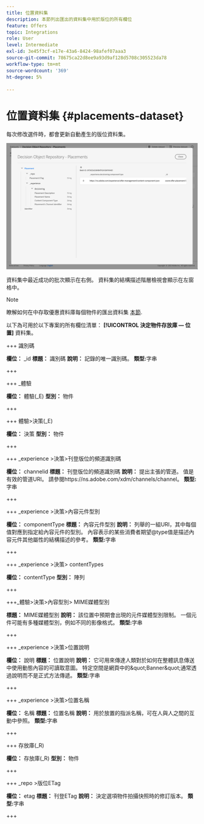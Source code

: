 ```yaml
---
title: 位置資料集
description: 本節列出匯出的資料集中用於版位的所有欄位
feature: Offers
topic: Integrations
role: User
level: Intermediate
exl-id: 3e45f3cf-e17e-43a6-8424-98afef07aaa3
source-git-commit: 78675ca22d8ee9a93d9af128d5708c305523da78
workflow-type: tm+mt
source-wordcount: '369'
ht-degree: 5%

---
```


# 位置資料集 {#placements-dataset}

每次修改選件時，都會更新自動產生的版位資料集。

![](../assets/dataset-placements.png)

資料集中最近成功的批次顯示在右側。 資料集的結構描述階層檢視會顯示在左窗格中。

>[!NOTE]
>
>瞭解如何在中存取優惠資料庫每個物件的匯出資料集 [本節](../export-catalog/access-dataset.md).

以下為可用於以下專案的所有欄位清單： **[!UICONTROL 決定物件存放庫 — 位置]** 資料集。

<!--A placement describes a location or place in a personalized message. It is used to set technical constraints for content that the personalization decision supplies. The placement also represents a request to produce certain types of metrics when an experience event is produced where this placement is involved. For instance, the placement facilitates a personalized clickable image inside an email shown to an end-user. The placement may for instance request from the assembled experience that the click on its image gets reported in an experience event with a metric https://ns.adobe.com/xdm/data/metrics/web/linkclicks and a reference to this placement.-->

+++ 識別碼

**欄位：** _id
**標題：** 識別碼
**說明：** 記錄的唯一識別碼。
**類型:**&#x200B;字串

+++

+++ _體驗

**欄位：** 體驗(_E)
**型別：** 物件

+++

+++ 體驗>決策(_E)

**欄位：** 決策
**型別：** 物件

+++

+++ _experience >決策>刊登版位的頻道識別碼

**欄位：** channelid
**標題：** 刊登版位的頻道識別碼
**說明：** 提出主張的管道。 值是有效的管道URI。 請參閱https://ns.adobe.com/xdm/channels/channel。
**類型:**&#x200B;字串

+++

+++ _experience >決策>內容元件型別

**欄位：** componentType
**標題：** 內容元件型別
**說明：** 列舉的一組URI，其中每個值對應到指定給內容元件的型別。 內容表示的某些消費者期望@type值是描述內容元件其他屬性的結構描述的參考。
**類型:**&#x200B;字串

+++

+++ _experience >決策> contentTypes

**欄位：** contentType
**型別：** 陣列

+++

+++_體驗>決策>內容型別> MIME媒體型別

**標題：** MIME媒體型別
**說明：** 該位置中預期會出現的元件媒體型別限制。 一個元件可能有多種媒體型別，例如不同的影像格式。
**類型:**&#x200B;字串

+++

+++ _experience >決策>位置說明

**欄位：** 說明
**標題：** 位置說明
**說明：** 它可用來傳達人類對於如何在整體訊息傳送中使用動態內容的可讀取意圖。 特定空間是網頁中的\&quot;Banner\&quot;通常透過說明而不是正式方法傳遞。
**類型:**&#x200B;字串

+++

+++ _experience >決策>位置名稱

**欄位：** 名稱
**標題：** 位置名稱
**說明：** 用於放置的指派名稱，可在人與人之間的互動中參照。
**類型:**&#x200B;字串

+++

+++ 存放庫(_R)

**欄位：** 存放庫(_R)
**型別：** 物件

+++

+++ _repo >版位ETag

**欄位：** etag
**標題：** 刊登ETag
**說明：** 決定選項物件拍攝快照時的修訂版本。
**類型:**&#x200B;字串

+++
